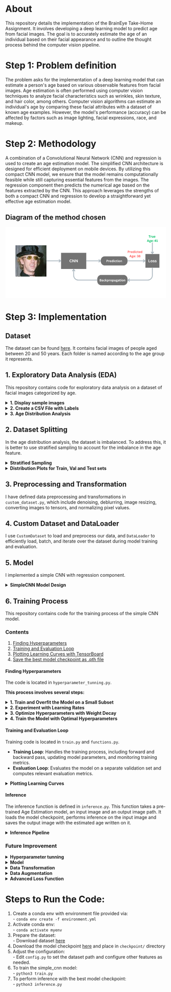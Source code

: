 # About 
This repository details the implementation of the BrainEye Take-Home Assignment. It involves developing a deep learning model to predict age from facial images. The goal is to accurately estimate the age of an individual based on their facial appearance and to outline the thought process behind the computer vision pipeline.

# Step 1: Problem definition 
The problem asks for the implementation of a deep learning model that can estimate a person's age based on various observable features from facial images. Age estimation is often performed using computer vision techniques to analyze facial characteristics such as wrinkles, skin texture, and hair color, among others. Computer vision algorithms can estimate an individual's age by comparing these facial attributes with a dataset of known age examples. However, the model's performance (accuracy) can be affected by factors such as image lighting, facial expressions, race, and makeup.

# Step 2: Methodology 
A combination of a Convolutional Neural Network (CNN) and regression is used to create an age estimation model. The simplified CNN architecture is designed for efficient deployment on mobile devices. By utilizing this compact CNN model, we ensure that the model remains computationally feasible while still capturing essential features from the images. The regression component then predicts the numerical age based on the features extracted by the CNN. This approach leverages the strengths of both a compact CNN and regression to develop a straightforward yet effective age estimation model.

## Diagram of the method chosen 
![alt-text](pics/Model_diagram.png)

# Step 3: Implementation

## Dataset 
The dataset can be found [here](https://drive.google.com/file/d/1uNA2JzKTtTaGIWtrHsrBUAg2k3eoDZHA/view?usp=drive_link). It contains facial images of people aged between 20 and 50 years. Each folder is named according to the age group it represents.

## 1. Exploratory Data Analysis (EDA)
This repository contains code for exploratory data analysis on a dataset of facial images categorized by age.

<details>
  <summary><b>1. Display sample images</b></summary><br/>

![alt-text](pics/sample_images.png)

</details>

<details>
  <summary><b>2. Create a CSV File with Labels</b></summary><br/>

![alt-text](pics/df_head.png)
</details>
<details>
  <summary><b>3. Age Distribution Analysis</b></summary><br/>

![alt-text](figs/age_distribution.png)
</details>

## 2. Dataset Splitting 
In the age distribution analysis, the dataset is imbalanced. To address this, it is better to use stratified sampling to account for the imbalance in the age feature.

<details>
  <summary><b>Stratified Sampling</b></summary><br/>

Stratified sampling works by dividing the dataset into groups based on the stratification feature (in our case, age). This approach ensures that each group is represented proportionally, which helps address imbalances in the dataset and improves the quality of the analysis. I use `80:10:10` split for train vs valid vs test sets. The data summary is as below:

Train set size: `23976` \
Validation set size: `2997` \
Test set size: `2997`
</details>

<details>
  <summary><b>Distribution Plots for Train, Val and Test sets</b></summary><br/>

![alt-text](figs/train_test_valid_age_distri.png)

We can see that train, test and valid sets have similar age distribution, which indicates a balanced and representative dataset split.
</details>

## 3. Preprocessing and Transformation 
I have defined data preprocessing and transformations in `custom_dataset.py`, which include denoising, deblurring, image resizing, converting images to tensors, and normalizing pixel values.

## 4. Custom Dataset and DataLoader
I use `CustomDataset` to load and preprocess our data, and `DataLoader` to efficiently load, batch, and iterate over the dataset during model training and evaluation. 

## 5. Model 
I implemented a simple CNN with regression component. 

<details>
  <summary><b>SimpleCNN Model Design</b></summary><br/>

![alt-text](pics/CNN.png)

<details>
  <summary><b>Summary of Dimensions</b></summary><br/>

  1. Input (RGB image): `128 x 128 x 3`
  2. After 1st Conv + Pool: `64 x 64 x 16`
  3. After 2nd Conv + Pool: `32 x 32 x 32`
  4. After 3rd Conv + Pool: `16 x 16 x 64`
  5. After 4th Conv + Pool: `8 x 8 x 128`
  6. Flattened Size: `8 * 8 * 128`
  7. After 1st Fully Connected: `64`
  8. After 2nd Fully Connected: `1` (we are predicting one numerical value)

The number of filters in the convolutional layers and the number of hidden nodes in the fully connected layers have been selected to keep the total number of parameters under 1 million. ReLU activation functions are used to introduce non-linearity into the model, which is crucial for enabling the network to learn complex patterns and features.

Define SimpleCNN:
```python
model = SimpleCNN(input_dim=3, output_nodes=1, model_name="simple_cnn")
```
</details>

</details>


## 6. Training Process

This repository contains code for the training process of the simple CNN model. 

### Contents
1. [Finding Hyperparameters](#finding-hyperparameters)
2. [Training and Evaluation Loop](#training-and-evaluation-loop)
3. [Plotting Learning Curves with TensorBoard](#plotting-learning-curves)
4. [Save the best model checkpoint as .pth file](#save-the-best-model)

#### Finding Hyperparameters

The code is located in `hyperparameter_tunning.py`.

**This process involves several steps:**

<details>
  <summary><b>1. Train and Overfit the Model on a Small Subset</b>
</summary><br/>

   - Train the model on a small subset of the dataset to assess its ability to learn and identify potential issues with overfitting.
</details>

<details>
  <summary><b>2. Experiment with Learning Rates</b>
</summary><br/>

- Train the model for a few epochs using different learning rates to identify the optimal learning rate for effective training.
- I tested learning rates of `0.001`, `0.0001`, and `0.0005` on the full data with 20 epochs. `0.001` and `0.0005` achieved the best loss, but `0.001` was selected for its faster convergence.
  
  | Learning Rate | Epoch | Final Loss |
  |---------------|-------|------------|
  | 0.001         | 20    | 6.09884    |
  | 0.0001        | 20    | 6.28435    |
  | 0.0005        | 20    | 6.01858    |

</details>

<details>
  <summary><b>3. Optimize Hyperparameters with Weight Decay</b>
</summary><br/>

- Create a small grid search using different values of weight decay and the best learning rates identified in Step 2. Save the results to a CSV file for further analysis. This allows us to examine how weight decay affects the model’s performance.
- I tested the model with weight decay values `0.001`, `0.0001` and `0.00001` on the full data with 30 epochs.

</details>

<details>
  <summary><b>4. Train the Model with Optimal Hyperparameters</b>
</summary><br/>

- Train the model for an extended period using the best hyperparameters obtained from Step 3 to achieve optimal performance.
- Based on my experiments, lr of `0.001` and wd of `0.0001` have been selected for model training.
</details>

#### Training and Evaluation Loop

Training code is located in `train.py` and `functions.py`.

- **Training Loop**: Handles the training process, including forward and backward pass, updating model parameters, and monitoring training metrics.
- **Evaluation Loop**: Evaluates the model on a separate validation set and computes relevant evaluation metrics.

<details>
  <summary><b>Plotting Learning Curves</b>
</summary><br/>

Simple CNN (best model checkpoint): parameters = `621857`, epoch = `23`, valid_loss = `6.09`
77
![alt-text](figs/simple_cnn_loss.png)

From the model's learning curve, we observe that after epoch 23 while the training loss continues to decrease, the validation loss starts to increase. This suggests that the model may be overfitting. Potential causes for this overfitting could include the learning rate, data quality, batch size, or the choice of loss function, among other factors.

Large CNN (best model checkpoint): parameters = `8778049`, epoch = `19`, valid_loss = `6.06`

![alt-text](figs/large_cnn_loss.png)

</details>

#### Inference
The inference function is defined in `inference.py`. This function takes a pre-trained Age Estimation model, an input image and an output image path. It loads the model checkpoint, performs inference on the input image and saves the output image with the estimated age written on it.

<details>
  <summary><b>Inference Pipeline</b>
</summary><br/>

![alt-text](pics/Inference-pipeline.png)

</details>


### Future Improvement 
<details>
  <summary><b>Hyperparameter tunning</b></summary><br />

In the current hyperparameter tuning experiment, the learning rate and regularization parameters were selected with a focus on achieving faster convergence due to time constraints. Future improvements will involve more extensive experimentation with different learning rates, various batch sizes, and additional regularization techniques to better prevent overfitting and optimize performance.

</details>

<details>
  <summary><b>Model</b></summary><br />

To enhance model's capability in capturing complex facial features we can implement very deep architectures, such as [Residual Network(ResNet)](https://huggingface.co/docs/transformers/en/model_doc/resnet). By utilizing deeper models, we can enhance the model's ability in capturing intricate patterns in facial images, leading to more accurate predictions.

</details>

<details>
  <summary><b>Data Transformation</b></summary><br />

In the current data preprocessing solution, in addition to standard data transformations such as resizing and normalization, denoising or smoothing techniques are applied. These techniques help the model to generalize better by focusing on larger patterns rather than fine details, which might be noise.

One potential improvement in data cleaning is to experiment with image sharpening techniques. Sharpening can enhance edges and details, potentially providing the model with more informative features to learn from. 

</details>

<details>
  <summary><b>Data Augmentation</b></summary><br />

Data augmentation techniques, such as random cropping, rotation, scaling, flipping, and color jittering, can help create a more diverse training set. These techniques improve the model's ability to generalize to new, unseen data.

</details>

<details>
  <summary><b>Advanced Loss Function</b></summary><br />

Experiment with advanced loss functions tailored to regression tasks, which might provide better performance compared to the L1 Loss (Mean Absolute Error) currently used in training.

</details>

# Steps to Run the Code:
  1. Create a conda env with environment file provided via:\
    - ```conda env create -f environment.yml```
  2. Activate conda env:\
    - ```conda activate myenv```
  3. Prepare the dataset: \
    - Download dataset [here](https://drive.google.com/file/d/1uNA2JzKTtTaGIWtrHsrBUAg2k3eoDZHA/view?usp=drive_link)
  4. Download the model checkpoint [here](https://drive.google.com/drive/folders/1ry4J5J92-vL4W4S8MVVjzhYbbZDHUc5x?usp=sharing) and place in `checkpoint/` directory
  5. Adjust the configuration: \
    - Edit ```config.py``` to set the dataset path and configure other features as needed. 
  6. To train the simple_cnn model: \
    - ```python3 train.py```
  7. To perform inference with the best model checkpoint: \
    - ```python3 inference.py```




